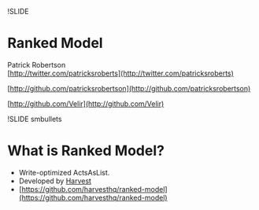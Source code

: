 !SLIDE
# Ranked Model #

Patrick Robertson  
[http://twitter.com/patricksroberts](http://twitter.com/patricksroberts) 

[http://github.com/patricksrobertson](http://github.com/patricksrobertson)

[http://github.com/Velir](http://github.com/Velir)


!SLIDE smbullets
# What is Ranked Model? #

* Write-optimized ActsAsList.
* Developed by [Harvest](http://getharvest.com)
* [https://github.com/harvesthq/ranked-model](https://github.com/harvesthq/ranked-model)
